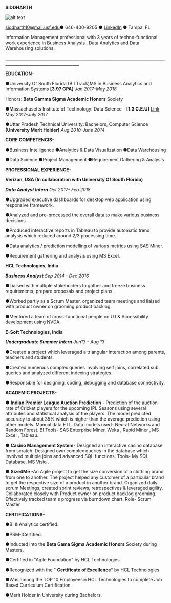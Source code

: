 **SIDDHARTH**

![alt text](https://imgur.com/qxiaip6)


[siddharth10@mail.usf.edu](mailto:siddharth10@mail.usf.edu)● 646-400-9205 ● [LinkedIn](https://www.linkedin.com/in/siddharth-a8840480/) ● Tampa, FL

Information Management professional with 3 years of techno-functional work experience in Business Analysis , Data Analytics and Data Warehousing solutions.

\_\_\_\_\_\_\_\_\_\_\_\_\_\_\_\_\_\_\_\_\_\_\_\_\_\_\_\_\_\_\_\_\_\_\_\_\_\_\_\_\_\_\_\_\_\_\_\_\_\_\_\_\_\_\_\_\_\_\_\_\_\_\_\_\_\_\_\_\_\_\_\_\_\_\_\_\_\_\_\_\_\_\_\_\_\_\_\_\_\_\_\_\_\_\_\_\_\_\_\_\_\_\_\_\_\_\_\_\_\_\_\_\_\_

**EDUCATION-**

●University Of South Florida (B.I Track)MS in Business Analytics and Information Systems **[3.97 GPA]**      _Jan 2017-May 2018_

Honors: **Beta Gamma Sigma Academic Honors** Society

●Massachusetts Institute of Technology: Data Science – **[1.3 C.E.U]**  [Link](https://mitxpro.mit.edu/certificates/user/14246095/course/course-v1:MITProfessionalX+DSx+2017_T2)                                                         _May 2017-July 2017_

●Uttar Pradesh Technical University: Bachelors, Computer Science **[University Merit Holder]**                  _Aug 2010-June 2014_

**CORE COMPETENCIS-**

●Business Intelligence                           ●Analytics &amp; Data Visualization                         ●Data Warehousing

●Data Science                                ●Project Management                                 ●Requirement Gathering &amp; Analysis

**PROFESSIONAL EXPERIENCE-**

**Verizon, USA (In collaboration with University Of South Florida)**

**_Data Analyst Intern_**                                                                                                                                                 _Oct 2017- Feb 2018_

●Upgraded executive dashboards for desktop web application using responsive framework.

●Analyzed and pre-processed the overall data to make various business decisions.

●Produced interactive reports in Tableau to provide automatic trend analysis which reduced around 2/3 processing time.

●Data analytics / prediction modelling of various metrics using SAS Miner.

●Requirement gathering and analysis using MS Excel.

**HCL Technologies, India**                                                                                                                                                                

**_Business Analyst_**                                                                                                                                                    _Sep 2014 - Dec 2016_

●Liaised with multiple stakeholders to gather and freeze business requirements, prepare proposals and project plans.

●Worked partly as a Scrum Master, organized team meetings and liaised with product owner on grooming product backlog.

●Mentored a team of cross-functional people on U.I &amp; Accessibility development using NVDA.

**E-Soft Technologies, India**

**_Undergraduate Summer Intern_**                                                                                                                                           _Jun13 - Aug 13_

●Created a project which leveraged a triangular interaction among parents, teachers and students.

●Created numerous complex queries involving self joins, correlated sub queries and analyzed different indexing strategies.

●Responsible for designing, coding, debugging and database connectivity.

**ACADEMIC PROJECTS-**

● **Indian Premier League Auction Prediction** - Prediction of the auction rate of Cricket players for the upcoming IPL Seasons using several attributes and statistical analysis of the players. The model predicted accuracy to about 35% which is higher than the average prediction using other models. Manual data ETL. Data models used- Neural Networks and Random Forest. BI Tools- SAS Enterprise Miner, Weka , Rapid Miner , MS Excel , Tableau.

● **Casino Management System-** Designed an interactive casino database from scratch. Designed own complex queries in the database which involved multiple joins and advanced SQL functions. Tools- My SQL Database, MS Visio .

● **Size4Me** -An Agile project to get the size conversion of a clothing brand from one to another. The project helped any customer of a particular brand to get the respective size of a product in another brand. Organized daily scrum Meetings, created sprint reviews, retrospectives &amp; leveraged agility. Collaborated closely with Product owner on product backlog grooming. Effectively tracked team&#39;s progress via burndown chart. Role- Scrum Master

**CERTIFICATIONS-**

●BI &amp; Analytics certified.

●PSM-ICertified.

●Inducted into the **Beta Gama Sigma Academic Honors** Society during Masters.

●Certified in &quot;Agile Foundation&quot; by HCL Technologies.

●Recognized with the &quot; **Certificate of Excellence**&quot;  by HCL Technologies

●Was among the TOP 10 Employeesin HCL Technologies to complete Job Based Curriculum Certification.

●Merit Holder in University during Bachelors.
